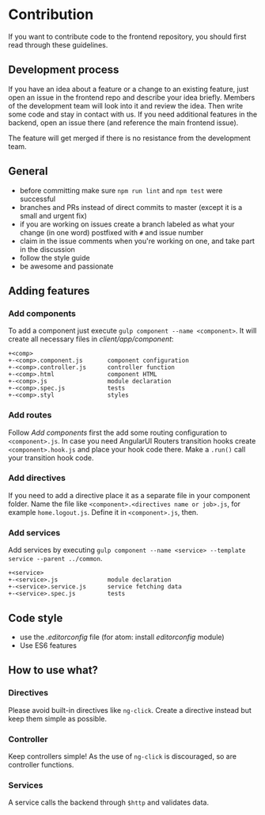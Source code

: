 # Contribution
If you want to contribute code to the frontend repository, you should first read through these guidelines.

## Development process

If you have an idea about a feature or a change to an existing feature, just open an issue in the frontend repo and describe your idea briefly. Members of the development team will look into it and review the idea. Then write some code and stay in contact with us. If you need additional features in the backend, open an issue there (and reference the main frontend issue).

The feature will get merged if there is no resistance from the development team.

## General
* before committing make sure `npm run lint` and `npm test` were successful
* branches and PRs instead of direct commits to master (except it is a small and urgent fix)
* if you are working on issues create a branch labeled as what your change (in one word) postfixed with `#` and issue number
* claim in the issue comments when you're working on one, and take part in the discussion
* follow the style guide
* be awesome and passionate

## Adding features

### Add components
To add a component just execute `gulp component --name <component>`. It will create all necessary files in *client/app/component*:
```
+<comp>
+-<comp>.component.js       component configuration
+-<comp>.controller.js      controller function
+-<comp>.html               component HTML
+-<comp>.js                 module declaration
+-<comp>.spec.js            tests
+-<comp>.styl               styles
```

### Add routes
Follow *Add components* first the add some routing configuration to `<component>.js`.
In case you need AngularUI Routers transition hooks create `<component>.hook.js` and place your hook code there. Make a `.run()` call your transition hook code.

### Add directives
If you need to add a directive place it as a separate file in your component folder. Name the file like `<component>.<directives name or job>.js`, for example `home.logout.js`. Define it in `<component>.js`, then.

### Add services
Add services by executing `gulp component --name <service> --template service --parent ../common`.
```
+<service>
+-<service>.js              module declaration
+-<service>.service.js      service fetching data
+-<service>.spec.js         tests
```

## Code style
* use the *.editorconfig* file (for atom: install *editorconfig* module)
* Use ES6 features

## How to use what?

### Directives
Please avoid built-in directives like `ng-click`. Create a directive instead but keep them simple as possible.

### Controller
Keep controllers simple!
As the use of `ng-click` is discouraged, so are controller functions.

### Services
A service calls the backend through `$http` and validates data.
